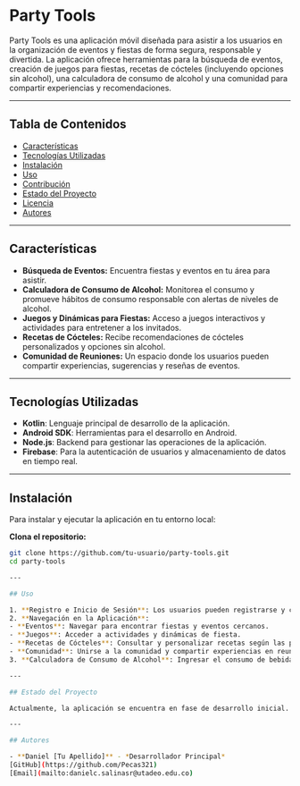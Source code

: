 # Party Tools

Party Tools es una aplicación móvil diseñada para asistir a los usuarios en la organización de eventos y fiestas de forma segura, responsable y divertida. La aplicación ofrece herramientas para la búsqueda de eventos, creación de juegos para fiestas, recetas de cócteles (incluyendo opciones sin alcohol), una calculadora de consumo de alcohol y una comunidad para compartir experiencias y recomendaciones.

---

## Tabla de Contenidos

- [Características](#características)
- [Tecnologías Utilizadas](#tecnologías-utilizadas)
- [Instalación](#instalación)
- [Uso](#uso)
- [Contribución](#contribución)
- [Estado del Proyecto](#estado-del-proyecto)
- [Licencia](#licencia)
- [Autores](#autores)

---

## Características

- **Búsqueda de Eventos:** Encuentra fiestas y eventos en tu área para asistir.
- **Calculadora de Consumo de Alcohol:** Monitorea el consumo y promueve hábitos de consumo responsable con alertas de niveles de alcohol.
- **Juegos y Dinámicas para Fiestas:** Acceso a juegos interactivos y actividades para entretener a los invitados.
- **Recetas de Cócteles:** Recibe recomendaciones de cócteles personalizados y opciones sin alcohol.
- **Comunidad de Reuniones:** Un espacio donde los usuarios pueden compartir experiencias, sugerencias y reseñas de eventos.

---

## Tecnologías Utilizadas

- **Kotlin**: Lenguaje principal de desarrollo de la aplicación.
- **Android SDK**: Herramientas para el desarrollo en Android.
- **Node.js**: Backend para gestionar las operaciones de la aplicación.
- **Firebase**: Para la autenticación de usuarios y almacenamiento de datos en tiempo real.

---

## Instalación

Para instalar y ejecutar la aplicación en tu entorno local:

**Clona el repositorio:**
   ```bash
   git clone https://github.com/tu-usuario/party-tools.git
   cd party-tools

---

## Uso

1. **Registro e Inicio de Sesión**: Los usuarios pueden registrarse y configurar sus preferencias.
2. **Navegación en la Aplicación**:
   - **Eventos**: Navegar para encontrar fiestas y eventos cercanos.
   - **Juegos**: Acceder a actividades y dinámicas de fiesta.
   - **Recetas de Cócteles**: Consultar y personalizar recetas según las preferencias.
   - **Comunidad**: Unirse a la comunidad y compartir experiencias en reuniones.
3. **Calculadora de Consumo de Alcohol**: Ingresar el consumo de bebidas para monitorizar el nivel de alcohol en sangre y recibir alertas de seguridad.

---

## Estado del Proyecto

Actualmente, la aplicación se encuentra en fase de desarrollo inicial. Las características principales están implementadas, pero aún se trabaja en optimizar la interfaz de usuario, agregar notificaciones y mejorar la comunidad de usuarios.

---

## Autores

- **Daniel [Tu Apellido]** - *Desarrollador Principal*
[GitHub](https://github.com/Pecas321)  
[Email](mailto:danielc.salinasr@utadeo.edu.co)
